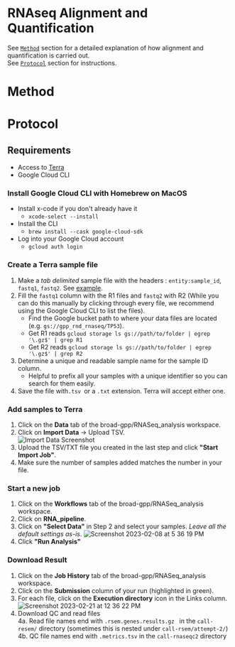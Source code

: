 # RNAseq Alignment and Quantification

See [`Method`](#Method) section for a detailed explanation of how alignment and quantification is carried out.    
See [`Protocol`](#Protocol) section for instructions.    


# Method

# Protocol
## Requirements
* Access to [Terra](https://terra.bio/)
* Google Cloud CLI

### Install Google Cloud CLI with Homebrew on MacOS
* Install x-code if you don't already have it 
	* `xcode-select --install`
* Install the CLI
	* `brew install --cask google-cloud-sdk`
* Log into your Google Cloud account
	* `gcloud auth login`

### Create a Terra sample file
1. Make a *tab delimited* sample file with the headers : `entity:sample_id`, `fastq1`, `fastq2`. 
See [example](https://github.com/broadinstitute/gpp-rnaseq-analysis/blob/main/rnaseq_samples.tsv).
2. Fill the `fastq1` column with the R1 files and `fastq2` with R2 (While you can do this manually by clicking through every file, we recommend using the Google Cloud CLI to list the files). 
	* Find the Google bucket path to where your data files are located (e.g. `gs://gpp_rnd_rnaseq/TP53`).   
	* Get R1 reads `gcloud storage ls gs://path/to/folder | egrep '\.gz$' | grep R1`
	* Get R2 reads `gcloud storage ls gs://path/to/folder | egrep '\.gz$' | grep R2`
3. Determine a unique and readable sample name for the sample ID column.   
	* Helpful to prefix all your samples with a unique identifier so you can search for them easily.    
4. Save the file with`.tsv `or a `.txt` extension. Terra will accept either one.


### Add samples to Terra
1. Click on the **Data** tab of the broad-gpp/RNASeq_analysis workspace.      
2. Click on **Import Data** -> Upload TSV.  
![Import Data Screenshot](https://user-images.githubusercontent.com/7750862/217667602-da01c04a-9d16-42a8-adbe-a32746b56e39.png) 
3. Upload the TSV/TXT file you created in the last step and click **"Start Import Job"**.  
4. Make sure the number of samples added matches the number in your file.   

### Start a new job
1. Click on the **Workflows** tab of the broad-gpp/RNASeq_analysis workspace.   
2. Click on **RNA_pipeline**.   
3. Click on **"Select Data"** in Step 2 and select your samples. *Leave all the default settings as-is*.
	![Screenshot 2023-02-08 at 5 36 19 PM](https://user-images.githubusercontent.com/7750862/217667886-3e382e85-f4ab-493f-a5ee-94e457cff8d6.png)
4. Click **"Run Analysis"**

### Download Result
1. Click on the **Job History** tab of the broad-gpp/RNASeq_analysis workspace.  
2. Click on the **Submission** column of your run (highlighted in green).    
3. For each file, click on the **Execution directory** icon in the Links column.    
![Screenshot 2023-02-21 at 12 36 22 PM](https://user-images.githubusercontent.com/7750862/220418827-82dd00d9-a532-4329-8c90-b7be50a3d266.png)
4. Download QC and read files    
	4a. Read file names end with `.rsem.genes.results.gz ` in the `call-resem/` directory (sometimes this is nested under `call-rsem/attempt-2/`)        
	4b. QC file names end with `.metrics.tsv` in the `call-rnaseqc2` directory    